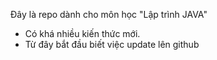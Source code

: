 Đây là repo dành cho môn học "Lập trình JAVA"
- Có khá nhiều kiến thức mới.
- Từ đây bắt đầu biết việc update lên github
